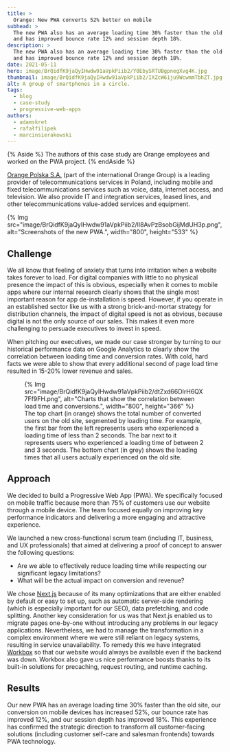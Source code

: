 ```yaml
---
title: >
  Orange: New PWA converts 52% better on mobile
subhead: >
  The new PWA also has an average loading time 30% faster than the old site
  and has improved bounce rate 12% and session depth 18%.
description: >
  The new PWA also has an average loading time 30% faster than the old site
  and has improved bounce rate 12% and session depth 18%.
date: 2021-05-11
hero: image/BrQidfK9jaQyIHwdw91aVpkPiib2/Y0EbySRTUBgpnegXvg4K.jpg
thumbnail: image/BrQidfK9jaQyIHwdw91aVpkPiib2/IXZcW61ju9WcwmmTbhZT.jpg
alt: A group of smartphones in a circle.
tags:
  - blog
  - case-study
  - progressive-web-apps
authors:
  - adamskret
  - rafałfilipek
  - marcinsierakowski
---
```


{% Aside %}
  The authors of this case study are Orange employees and worked on the PWA project.
{% endAside %}

[Orange Polska S.A.](https://www.orange.pl/) (part of the international Orange Group) is a leading
provider of telecommunications services in Poland, including mobile and fixed telecommunications
services such as voice, data, internet access, and television. We also provide IT and integration
services, leased lines, and other telecommunications value-added services and equipment.

{% Img src="image/BrQidfK9jaQyIHwdw91aVpkPiib2/lI8AvPzBsobGijMdUH3p.png", alt="Screenshots of the new PWA.", width="800", height="533" %}

## Challenge

We all know that feeling of anxiety that turns into irritation when a website takes forever to load.
For digital companies with little to no physical presence the impact of this is obvious, especially
when it comes to mobile apps where our internal research clearly shows that the single most
important reason for app de-installation is speed. However, if you operate in an established sector
like us with a strong brick-and-mortar strategy for distribution channels, the impact of digital
speed is not as obvious, because digital is not the only source of our sales. This makes it even
more challenging to persuade executives to invest in speed.

When pitching our executives, we made our case stronger by turning to our historical performance
data on Google Analytics to clearly show the correlation between loading time and conversion rates.
With cold, hard facts we were able to show that every additional second of page load time resulted
in 15-20% lower revenue and sales.

<figure>
  {% Img src="image/BrQidfK9jaQyIHwdw91aVpkPiib2/dtZxd66DIrH6QX7Ff9FH.png", alt="Charts that show the correlation between load time and conversions.", width="800", height="366" %}
  <figcaption>
    The top chart (in orange) shows the total number of converted users on the old site, segmented by loading
    time. For example, the first bar from the left represents users who experienced a loading time
    of less than 2 seconds. The bar next to it represents users who experienced a loading time of
    between 2 and 3 seconds. The bottom chart (in grey) shows the loading times that all users
    actually experienced on the old site. 
  </figcaption>
</figure>

## Approach

We decided to build a Progressive Web App (PWA). We specifically focused on mobile traffic because
more than 75% of customers use our website through a mobile device. The team focused equally on
improving key performance indicators and delivering a more engaging and attractive experience.

We launched a new cross-functional scrum team (including IT, business, and UX professionals) that
aimed at delivering a proof of concept to answer the following questions:

+   Are we able to effectively reduce loading time while respecting our significant legacy
    limitations?
+   What will be the actual impact on conversion and revenue?

We chose [Next.js](https://nextjs.org/) because of its many optimizations that are either enabled by
default or easy to set up, such as automatic server-side rendering (which is especially important
for our SEO),  data prefetching, and code splitting. Another key consideration for us was that
Next.js enabled us to migrate pages one-by-one without introducing any problems in our legacy
applications. Nevertheless, we had to manage the transformation in a complex environment where we
were still reliant on legacy systems, resulting in service unavailability. To remedy this we have
integrated [Workbox](https://developers.google.com/web/tools/workbox) so that our website would
always be available even if the backend was down. Workbox also gave us nice performance boosts
thanks to its built-in solutions for precaching, request routing, and runtime caching.

## Results

Our new PWA has an average loading time 30% faster than the old site, our conversion on mobile
devices has increased 52%, our bounce rate has improved 12%, and our session depth has improved 18%.
This experience has confirmed the strategic direction to transform all customer-facing solutions
(including customer self-care and salesman frontends) towards PWA technology.
